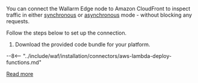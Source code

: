 # Cloudfront for wizard

You can connect the Wallarm Edge node to Amazon CloudFront to inspect traffic in either [synchronous](../inline/overview.md) or [asynchronous](../oob/overview.md) mode - without blocking any requests.

Follow the steps below to set up the connection.

1. Download the provided code bundle for your platform.

--8<-- "../include/waf/installation/connectors/aws-lambda-deploy-functions.md"

[Read more](aws-lambda.md)

<style>
  h1#cloudfront-for-wizard {
    display: none;
  }
</style>
